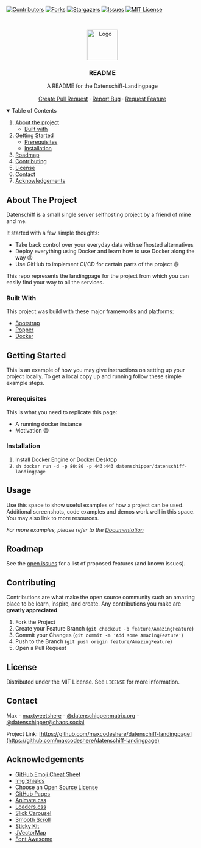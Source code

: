 <!--
*** Thanks for checking out the Best-README-Template. If you have a suggestion
*** that would make this better, please fork the repo and create a pull request
*** or simply open an issue with the tag "enhancement".
*** Thanks again! Now go create something AMAZING! :D
-->



<!-- PROJECT SHIELDS -->
<!--
*** I'm using markdown "reference style" links for readability.
*** Reference links are enclosed in brackets [ ] instead of parentheses ( ).
*** See the bottom of this document for the declaration of the reference variables
*** for contributors-url, forks-url, etc. This is an optional, concise syntax you may use.
*** https://www.markdownguide.org/basic-syntax/#reference-style-links
-->
[![Contributors][contributors-shield]][contributors-url]
[![Forks][forks-shield]][forks-url]
[![Stargazers][stars-shield]][stars-url]
[![Issues][issues-shield]][issues-url]
[![MIT License][license-shield]][license-url]
<!-- [![LinkedIn][linkedin-shield]][linkedin-url]



<!-- PROJECT LOGO -->
<br />
<p align="center">
  <a href="https://github.com/maxcodeshere/datenschiff-landingpage">
    <img src="images/logo.png" alt="Logo" width="80" height="80">
  </a>

  <h3 align="center">README</h3>

  <p align="center">
    A README for the Datenschiff-Landingpage
    <br />
    <br />
    <a href="https://github.com/maxcodeshere/datenschiff-landingpage/pulls">Create Pull Request</a>
    ·
    <a href="https://github.com/maxcodeshere/datenschiff-landingpage/issues">Report Bug</a>
    ·
    <a href="https://github.com/maxcodeshere/datenschiff-landingpage/issues">Request Feature</a>
  </p>
</p>



<!-- TABLE OF CONTENTS -->
<details open="open">
  <summary>Table of Contents</summary>
  <ol>
    <li>
      <a href="#about-the-project">About the project</a>
      <ul>
        <li><a href="#built-with">Built with</a></li>
      </ul>
    </li>
    <li>
      <a href="#getting-started">Getting Started</a>
      <ul>
        <li><a href="#prerequisites">Prerequisites</a></li>
        <li><a href="#installation">Installation</a></li>
      </ul>
    </li>
    <li><a href="#roadmap">Roadmap</a></li>
    <li><a href="#contributing">Contributing</a></li>
    <li><a href="#license">License</a></li>
    <li><a href="#contact">Contact</a></li>
    <li><a href="#acknowledgements">Acknowledgements</a></li>
  </ol>
</details>



<!-- ABOUT THE PROJECT -->
## About The Project

<!--[![Product Name Screen Shot][product-screenshot]](https://example.com)-->

Datenschiff is a small single server selfhosting project by a friend of mine and me. 

It started with a few simple thoughts:
* Take back control over your everyday data with selfhosted alternatives
* Deploy everything using Docker and learn how to use Docker along the way :wink:
* Use GitHub to implement CI/CD for certain parts of the project :smile:

This repo represents the landingpage for the project from which you can easily find your way to all the services.

### Built With

This project was build with these major frameworks and platforms:
* [Bootstrap](https://getbootstrap.com)
* [Popper](https://popper.js.org/)
* [Docker](https://www.docker.com/)



<!-- GETTING STARTED -->
## Getting Started

This is an example of how you may give instructions on setting up your project locally.
To get a local copy up and running follow these simple example steps.

### Prerequisites

This is what you need to replicate this page:
* A running docker instance
* Motivation :smile:

### Installation

1. Install [Docker Engine](https://docs.docker.com/engine/install/) or [Docker Desktop](https://docs.docker.com/desktop/)
2. ```sh docker run -d -p 80:80 -p 443:443 datenschipper/datenschiff-landingpage ```



<!-- USAGE EXAMPLES -->
## Usage

Use this space to show useful examples of how a project can be used. Additional screenshots, code examples and demos work well in this space. You may also link to more resources.

_For more examples, please refer to the [Documentation](https://example.com)_



<!-- ROADMAP -->
## Roadmap

See the [open issues](https://github.com/maxcodeshere/datenschiff-landingpage/issues) for a list of proposed features (and known issues).



<!-- CONTRIBUTING -->
## Contributing

Contributions are what make the open source community such an amazing place to be learn, inspire, and create. Any contributions you make are **greatly appreciated**.

1. Fork the Project
2. Create your Feature Branch (`git checkout -b feature/AmazingFeature`)
3. Commit your Changes (`git commit -m 'Add some AmazingFeature'`)
4. Push to the Branch (`git push origin feature/AmazingFeature`)
5. Open a Pull Request



<!-- LICENSE -->
## License

Distributed under the MIT License. See `LICENSE` for more information.



<!-- CONTACT -->
## Contact

Max - [maxtweetshere](https://twitter.com/maxtweetshere) - [@datenschipper:matrix.org](https://matrix.to/#/@datenschipper:matrix.org) - [@datenschipper@chaos.social](https://chaos.social/@datenschipper)

Project Link: [https://github.com/maxcodeshere/datenschiff-landingpage](https://github.com/maxcodeshere/datenschiff-landingpage)



<!-- ACKNOWLEDGEMENTS -->
## Acknowledgements
* [GitHub Emoji Cheat Sheet](https://www.webpagefx.com/tools/emoji-cheat-sheet)
* [Img Shields](https://shields.io)
* [Choose an Open Source License](https://choosealicense.com)
* [GitHub Pages](https://pages.github.com)
* [Animate.css](https://daneden.github.io/animate.css)
* [Loaders.css](https://connoratherton.com/loaders)
* [Slick Carousel](https://kenwheeler.github.io/slick)
* [Smooth Scroll](https://github.com/cferdinandi/smooth-scroll)
* [Sticky Kit](http://leafo.net/sticky-kit)
* [JVectorMap](http://jvectormap.com)
* [Font Awesome](https://fontawesome.com)





<!-- MARKDOWN LINKS & IMAGES -->
<!-- https://www.markdownguide.org/basic-syntax/#reference-style-links -->
[contributors-shield]: https://img.shields.io/github/contributors/maxcodeshere/datenschiff-landingpage.svg?style=for-the-badge
[contributors-url]: https://github.com/maxcodeshere/datenschiff-landingpage/graphs/contributors
[forks-shield]: https://img.shields.io/github/forks/maxcodeshere/datenschiff-landingpage.svg?style=for-the-badge
[forks-url]: https://github.com/maxcodeshere/datenschiff-landingpage/network/members
[stars-shield]: https://img.shields.io/github/stars/maxcodeshere/datenschiff-landingpage.svg?style=for-the-badge
[stars-url]: https://github.com/maxcodeshere/datenschiff-landingpage/stargazers
[issues-shield]: https://img.shields.io/github/issues/maxcodeshere/datenschiff-landingpage.svg?style=for-the-badge
[issues-url]: https://github.com/maxcodeshere/datenschiff-landingpage/issues
[license-shield]: https://img.shields.io/github/license/maxcodeshere/datenschiff-landingpage.svg?style=for-the-badge
[license-url]: https://github.com/maxcodeshere/datenschiff-landingpage/blob/master/LICENSE.txt
[linkedin-shield]: https://img.shields.io/badge/-LinkedIn-black.svg?style=for-the-badge&logo=linkedin&colorB=555
[linkedin-url]: https://linkedin.com/in/othneildrew
[product-screenshot]: images/screenshot.png
